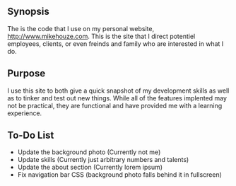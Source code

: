 ## Synopsis

The is the code that I use on my personal website, http://www.mikehouze.com.
This is the site that I direct potentiel employees, clients, or even freinds and family who are interested in what I do.

## Purpose

I use this site to both give a quick snapshot of my development skills as well as to tinker and test out new things.  While all of the features implented may not be practical, they are functional and have provided me with a learning experience.

## To-Do List

* Update the background photo (Currently not me)
* Update skills (Currently just arbitrary numbers and talents)
* Update the about section (Currently lorem ipsum)
* Fix navigation bar CSS (background photo falls behind it in fullscreen)
